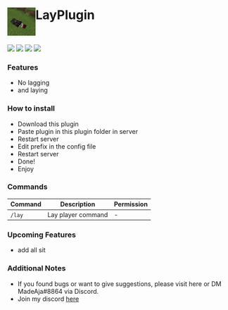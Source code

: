 <h1>LayPlugin<img src="https://github.com/MadeAja/LayPlugin/blob/master/assets/layImg.png" height="64" width="64" align="left"></img></h1><br>

[![](https://poggit.pmmp.io/shield.state/LayPlugin)](https://poggit.pmmp.io/p/LayPlugin)
[![](https://poggit.pmmp.io/shield.dl.total/LayPlugin)](https://poggit.pmmp.io/p/LayPlugin)
[![](https://githubbadges.com/star.svg?user=MadeAja&repo=LayPlugin&style=flat&color=fff&background=007ec6)](https://github.com/MadeAja/LayPlugin/stargazers)
[![](https://githubbadges.com/fork.svg?user=MadeAja&repo=LayPlugin&background=00FF00&color=fff&style=flat)](https://github.com/MadeAja/LayPlugin/fork)



### Features
 + No lagging
 + and laying
 
 
### How to install
 + Download this plugin
 + Paste plugin in this plugin folder in server
 + Restart server
 + Edit prefix in the config file
 + Restart server
 + Done! 
 + Enjoy
 
 ### Commands
| Command | Description | Permission |
| --- | --- | --- |
| ```/lay``` | Lay player command | - |

 
 ### Upcoming Features
 + add all sit
 
 ### Additional Notes
 + If you found bugs or want to give suggestions, please visit here or DM MadeAja#8864 via Discord.
 + Join my discord [here](https://discord.gg/Vq4gTsGD)
